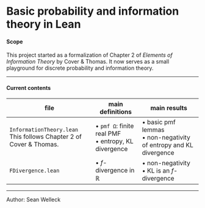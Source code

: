 
# Basic probability and information theory in Lean 


#### Scope  
This project started as a formalization of Chapter 2 of *Elements of Information Theory* by Cover & Thomas. It now serves as a small playground for discrete probability and information theory. 

---

#### Current contents

| file | main definitions | main results |
|------|-----------------|--------------------|
| `InformationTheory.lean` <br> This follows Chapter 2 of Cover & Thomas.| • `pmf Ω`: finite real PMF<br>• entropy, KL divergence | • basic pmf lemmas<br>• non-negativity of entropy and KL divergence |
| `FDivergence.lean` | • $f$-divergence in ℝ  | • non-negativity<br>• KL is an $f$-divergence|

----

Author: Sean Welleck
